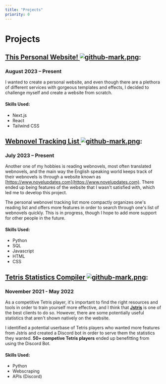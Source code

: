 ```yaml
---
title: "Projects"
priority: 0
---
```

# **Projects**

## [**This Personal Website!** ![github-mark.png](github-mark.png "Github Redirect")](https://github.com/doublesmokedbaconandpie/personal-website):
### August 2023 – Present

I wanted to create a personal website, and even though there are a plethora of different services with gorgeous templates and effects, I decided to challenge myself and create a website from scratch.

#### Skills Used: 
* Next.js
* React
* Tailwind CSS

## [**Webnovel Tracking List** ![github-mark.png](github-mark.png "Github Redirect")](https://github.com/doublesmokedbaconandpie/Personal-Webnovel-Ranking-List):
### July 2023 – Present

Another one of my hobbies is reading webnovels, most often translated webnovels, and the main way the English speaking world keeps track of their webnovels is through a website known as [https://www.novelupdates.com](https://www.novelupdates.com). There ended up being features of the website that I wasn't satisfied with, which led me to develop this project.

The personal webnovel tracking list more compactly organizes one's reading list and offers more features in order to search through one's list of webnovels quickly. This is in progress, though I hope to add more support for other people in the future. 

#### Skills Used:
* Python
* SQL
* Javascript
* HTML
* CSS

## [**Tetris Statistics Compiler** ![github-mark.png](github-mark.png "Github Redirect")](https://github.com/doublesmokedbaconandpie/Jstris-Stats-Discord-Bot): 
### November 2021 - May 2022

As a competitive Tetris player, it's important to find the right resources and tools in order to train yourself more effective, and I think that [**Jstris**](https://jstris.jezevec10.com) is one of the best clients to do so. However, there are some potentially useful statistics that aren't shown natively on the website.

I identified a potential userbase of Tetris players who wanted more features from Jstris and created a Discord bot in order to serve them the statistics they wanted. **50+ competive Tetris players** ended up benefitting from using the Discord Bot. 

#### Skills Used:
* Python
* Webscraping 
* APIs (Discord)




